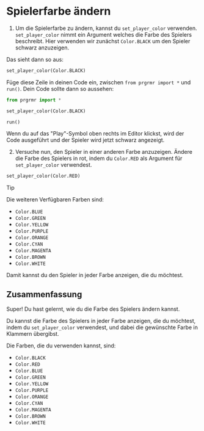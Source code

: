 # Spielerfarbe ändern

1. Um die Spielerfarbe zu ändern, kannst du `set_player_color` verwenden. `set_player_color` nimmt ein Argument welches die Farbe des Spielers beschreibt. Hier verwenden wir zunächst `Color.BLACK` um den Spieler schwarz anzuzeigen.  

  Das sieht dann so aus:

  ```python
  set_player_color(Color.BLACK)
  ```

  Füge diese Zeile in deinen Code ein, zwischen `from prgrmr import *` und `run()`. Dein Code sollte dann so aussehen:

  ```python
  from prgrmr import *

  set_player_color(Color.BLACK)

  run()
  ```

  Wenn du auf das "Play"-Symbol oben rechts im Editor klickst, wird der Code ausgeführt und der Spieler wird jetzt schwarz angezeigt.  

2. Versuche nun, den Spieler in einer anderen Farbe anzuzeigen. Ändere die Farbe des Spielers in rot, indem du `Color.RED` als Argument für `set_player_color` verwendest.

  ```python
  set_player_color(Color.RED)
  ```
  
  > [!TIP]
  > Die weiteren Verfügbaren Farben sind:
  >
  > * `Color.BLUE`
  > * `Color.GREEN`
  > * `Color.YELLOW`
  > * `Color.PURPLE`
  > * `Color.ORANGE`
  > * `Color.CYAN`
  > * `Color.MAGENTA`
  > * `Color.BROWN`
  > * `Color.WHITE`

  Damit kannst du den Spieler in jeder Farbe anzeigen, die du möchtest.

## Zusammenfassung

Super! Du hast gelernt, wie du die Farbe des Spielers ändern kannst.

Du kannst die Farbe des Spielers in jeder Farbe anzeigen, die du möchtest, indem du `set_player_color` verwendest, und dabei die gewünschte Farbe in Klammern übergibst.

Die Farben, die du verwenden kannst, sind:

* `Color.BLACK`
* `Color.RED`
* `Color.BLUE`
* `Color.GREEN`
* `Color.YELLOW`
* `Color.PURPLE`
* `Color.ORANGE`
* `Color.CYAN`
* `Color.MAGENTA`
* `Color.BROWN`
* `Color.WHITE`
